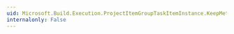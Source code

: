 ```yaml
---
uid: Microsoft.Build.Execution.ProjectItemGroupTaskItemInstance.KeepMetadataLocation
internalonly: False
---
```

